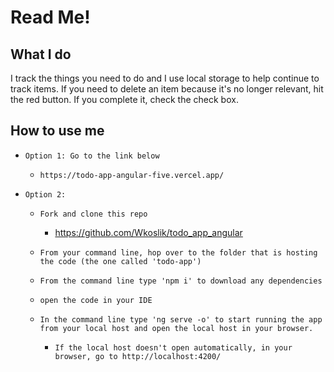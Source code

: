 # Read Me!

## What I do
I track the things you need to do and I use local storage to help continue to track items. If you need to delete an item because it's no longer relevant, hit the red button. If you complete it, check the check box.

## How to use me
*     Option 1: Go to the link below
    *     https://todo-app-angular-five.vercel.app/
*     Option 2: 
    *     Fork and clone this repo
        * https://github.com/Wkoslik/todo_app_angular
    *     From your command line, hop over to the folder that is hosting the code (the one called 'todo-app')
    *     From the command line type 'npm i' to download any dependencies
    *     open the code in your IDE 
    *     In the command line type 'ng serve -o' to start running the app from your local host and open the local host in your browser.
        *     If the local host doesn't open automatically, in your browser, go to http://localhost:4200/
